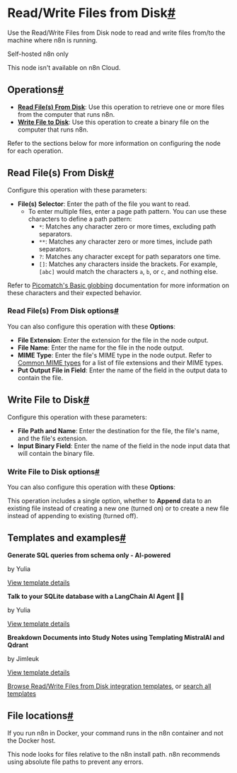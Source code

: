 [](https://github.com/n8n-io/n8n-docs/edit/main/docs/integrations/builtin/core-nodes/n8n-nodes-base.readwritefile.md "Edit this page")

# Read/Write Files from Disk[#](#readwrite-files-from-disk "Permanent link")

Use the Read/Write Files from Disk node to read and write files from/to the machine where n8n is running.

Self-hosted n8n only

This node isn't available on n8n Cloud.

## Operations[#](#operations "Permanent link")

*   [**Read File(s) From Disk**](#read-files-from-disk): Use this operation to retrieve one or more files from the computer that runs n8n.
*   [**Write File to Disk**](#write-file-to-disk): Use this operation to create a binary file on the computer that runs n8n.

Refer to the sections below for more information on configuring the node for each operation.

## Read File(s) From Disk[#](#read-files-from-disk "Permanent link")

Configure this operation with these parameters:

*   **File(s) Selector**: Enter the path of the file you want to read.
    *   To enter multiple files, enter a page path pattern. You can use these characters to define a path pattern:
        *   `*`: Matches any character zero or more times, excluding path separators.
        *   `**`: Matches any character zero or more times, include path separators.
        *   `?`: Matches any character except for path separators one time.
        *   `[]`: Matches any characters inside the brackets. For example, `[abc]` would match the characters `a`, `b`, or `c`, and nothing else.

Refer to [Picomatch's Basic globbing](https://github.com/micromatch/picomatch#basic-globbing) documentation for more information on these characters and their expected behavior.

### Read File(s) From Disk options[#](#read-files-from-disk-options "Permanent link")

You can also configure this operation with these **Options**:

*   **File Extension**: Enter the extension for the file in the node output.
*   **File Name**: Enter the name for the file in the node output.
*   **MIME Type**: Enter the file's MIME type in the node output. Refer to [Common MIME types](https://developer.mozilla.org/en-US/docs/Web/HTTP/Basics_of_HTTP/MIME_types/Common_types) for a list of file extensions and their MIME types.
*   **Put Output File in Field**: Enter the name of the field in the output data to contain the file.

## Write File to Disk[#](#write-file-to-disk "Permanent link")

Configure this operation with these parameters:

*   **File Path and Name**: Enter the destination for the file, the file's name, and the file's extension.
*   **Input Binary Field**: Enter the name of the field in the node input data that will contain the binary file.

### Write File to Disk options[#](#write-file-to-disk-options "Permanent link")

You can also configure this operation with these **Options**:

This operation includes a single option, whether to **Append** data to an existing file instead of creating a new one (turned on) or to create a new file instead of appending to existing (turned off).

## Templates and examples[#](#templates-and-examples "Permanent link")

**Generate SQL queries from schema only - AI-powered**

by Yulia

[View template details](https://n8n.io/workflows/2508-generate-sql-queries-from-schema-only-ai-powered/)

**Talk to your SQLite database with a LangChain AI Agent 🧠💬**

by Yulia

[View template details](https://n8n.io/workflows/2292-talk-to-your-sqlite-database-with-a-langchain-ai-agent/)

**Breakdown Documents into Study Notes using Templating MistralAI and Qdrant**

by Jimleuk

[View template details](https://n8n.io/workflows/2339-breakdown-documents-into-study-notes-using-templating-mistralai-and-qdrant/)

[Browse Read/Write Files from Disk integration templates](https://n8n.io/integrations/readwrite-files-from-disk/), or [search all templates](https://n8n.io/workflows/)

## File locations[#](#file-locations "Permanent link")

If you run n8n in Docker, your command runs in the n8n container and not the Docker host.

This node looks for files relative to the n8n install path. n8n recommends using absolute file paths to prevent any errors.